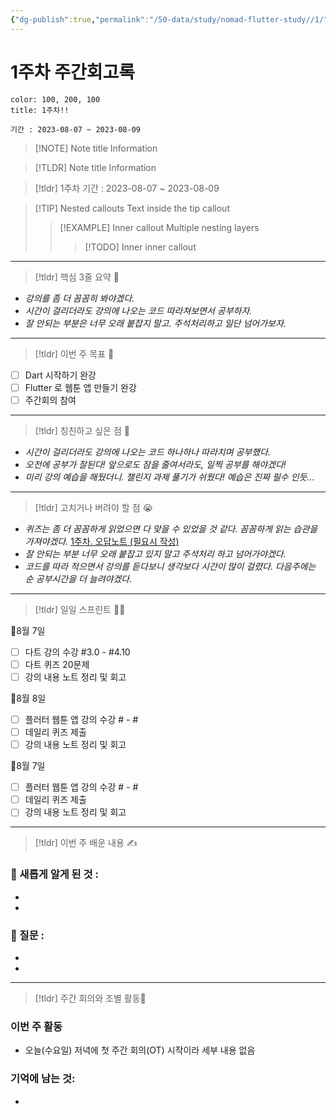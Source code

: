 ```yaml
---
{"dg-publish":true,"permalink":"/50-data/study/nomad-flutter-study//1/"}
---
```


# 1주차 주간회고록

```ad-note
color: 100, 200, 100
title: 1주차!!

기간 : 2023-08-07 ~ 2023-08-09
```


> [!NOTE] Note title
> Information


> [!TLDR] Note title
> Information


> [!tldr] 1주차
> 기간 : 2023-08-07 ~ 2023-08-09



> [!TIP] Nested callouts
> Text inside the tip callout
> > [!EXAMPLE] Inner callout
> > Multiple nesting layers
> > > [!TODO] Inner inner callout

---

> [!tldr]  핵심 3줄 요약 💖
- _강의를 좀 더 꼼꼼히 봐야겠다._
- _시간이 걸리더라도 강의에 나오는 코드 따라쳐보면서 공부하자._
- _잘 안되는 부분은 너무 오래 붙잡지 말고. 주석처리하고 일단 넘어가보자._

---

> [!tldr]  이번 주 목표 🎯
- [ ] Dart 시작하기 완강
- [ ] Flutter 로 웹툰 앱 만들기 완강
- [ ] 주간회의 참여

---

> [!tldr] 칭친하고 싶은 점 👏
- _시간이 걸리더라도 강의에 나오는 코드 하나하나 따라치며 공부했다._
- _오전에 공부가 잘된다! 앞으로도 잠을 줄여서라도, 일찍 공부를 해야겠다!_
- _미리 강의 예습을 해뒀더니. 챌린지 과제 풀기가 쉬웠다! 예습은 진짜 필수 인듯…_

---

> [!tldr] 고치거나 버려야 할 점 😭
- _퀴즈는 좀 더 꼼꼼하게 읽었으면 다 맞을 수 있었을 것 같다. 꼼꼼하게 읽는 습관을 가져야겠다._
    [1주차. 오답노트 (필요시 작성)](https://www.notion.so/1-e68578a911384a788e5518e3b78cbb3e?pvs=21)
- _잘 안되는 부분 너무 오래 붙잡고 있지 말고 주석처리 하고 넘어가야겠다._
- _코드를 따라 적으면서 강의를 듣다보니 생각보다 시간이 많이 걸렸다. 다음주에는 순 공부시간을 더 늘려야겠다._

---

> [!tldr] 일일 스프린트 🏃‍♀

🔽8월 7일
- [ ] 다트 강의 수강 #3.0 - #4.10
- [ ] 다트 퀴즈 20문제
- [ ] 강의 내용 노트 정리 및 회고

🔽8월 8일
- [ ] 플러터 웹툰 앱 강의 수강 # - #
- [ ] 데일리 퀴즈 제출
- [ ] 강의 내용 노트 정리 및 회고

🔽8월 7일
- [ ] 플러터 웹툰 앱 강의 수강 # - #
- [ ] 데일리 퀴즈 제출
- [ ] 강의 내용 노트 정리 및 회고

---

> [!tldr]  이번 주 배운 내용 ✍️

### 🤩 새롭게 알게 된 것 :
- 
- 

### 🤔 질문 :
- 
- 
---

> [!tldr] 주간 회의와 조별 활동💖

### 이번 주 활동
- 오늘(수요일) 저녁에 첫 주간 회의(OT) 시작이라 세부 내용 없음

### 기억에 남는 것:
- 

